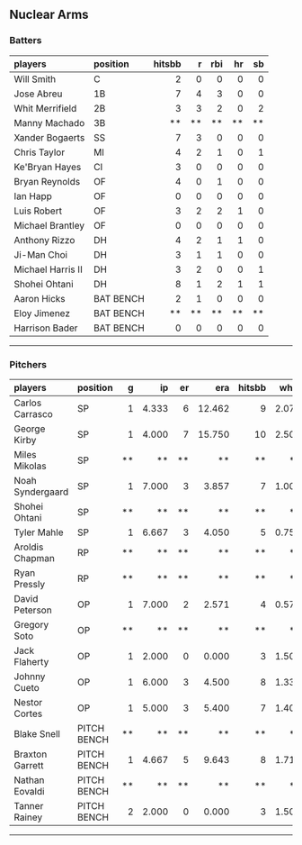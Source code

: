 ## Nuclear Arms

### Batters

 
|players           |position  | hitsbb|  r| rbi| hr| sb| 
|:-----------------|:---------|------:|--:|---:|--:|--:| 
|Will Smith        |C         |      2|  0|   0|  0|  0| 
|Jose Abreu        |1B        |      7|  4|   3|  0|  0| 
|Whit Merrifield   |2B        |      3|  3|   2|  0|  2| 
|Manny Machado     |3B        |     **| **|  **| **| **| 
|Xander Bogaerts   |SS        |      7|  3|   0|  0|  0| 
|Chris Taylor      |MI        |      4|  2|   1|  0|  1| 
|Ke'Bryan Hayes    |CI        |      3|  0|   0|  0|  0| 
|Bryan Reynolds    |OF        |      4|  0|   1|  0|  0| 
|Ian Happ          |OF        |      0|  0|   0|  0|  0| 
|Luis Robert       |OF        |      3|  2|   2|  1|  0| 
|Michael Brantley  |OF        |      0|  0|   0|  0|  0| 
|Anthony Rizzo     |DH        |      4|  2|   1|  1|  0| 
|Ji-Man Choi       |DH        |      3|  1|   1|  0|  0| 
|Michael Harris II |DH        |      3|  2|   0|  0|  1| 
|Shohei Ohtani     |DH        |      8|  1|   2|  1|  1| 
|Aaron Hicks       |BAT BENCH |      2|  1|   0|  0|  0| 
|Eloy Jimenez      |BAT BENCH |     **| **|  **| **| **| 
|Harrison Bader    |BAT BENCH |      0|  0|   0|  0|  0| 


* * *

### Pitchers

 
|players          |position    |  g|    ip| er|    era| hitsbb|  whip| so|  w| sv| 
|:----------------|:-----------|--:|-----:|--:|------:|------:|-----:|--:|--:|--:| 
|Carlos Carrasco  |SP          |  1| 4.333|  6| 12.462|      9| 2.077|  4|  0|  0| 
|George Kirby     |SP          |  1| 4.000|  7| 15.750|     10| 2.500|  2|  0|  0| 
|Miles Mikolas    |SP          | **|    **| **|     **|     **|    **| **| **| **| 
|Noah Syndergaard |SP          |  1| 7.000|  3|  3.857|      7| 1.000|  7|  1|  0| 
|Shohei Ohtani    |SP          | **|    **| **|     **|     **|    **| **| **| **| 
|Tyler Mahle      |SP          |  1| 6.667|  3|  4.050|      5| 0.750|  7|  1|  0| 
|Aroldis Chapman  |RP          | **|    **| **|     **|     **|    **| **| **| **| 
|Ryan Pressly     |RP          | **|    **| **|     **|     **|    **| **| **| **| 
|David Peterson   |OP          |  1| 7.000|  2|  2.571|      4| 0.571|  8|  0|  0| 
|Gregory Soto     |OP          | **|    **| **|     **|     **|    **| **| **| **| 
|Jack Flaherty    |OP          |  1| 2.000|  0|  0.000|      3| 1.500|  2|  0|  0| 
|Johnny Cueto     |OP          |  1| 6.000|  3|  4.500|      8| 1.333|  5|  1|  0| 
|Nestor Cortes    |OP          |  1| 5.000|  3|  5.400|      7| 1.400|  7|  0|  0| 
|Blake Snell      |PITCH BENCH | **|    **| **|     **|     **|    **| **| **| **| 
|Braxton Garrett  |PITCH BENCH |  1| 4.667|  5|  9.643|      8| 1.714|  5|  0|  0| 
|Nathan Eovaldi   |PITCH BENCH | **|    **| **|     **|     **|    **| **| **| **| 
|Tanner Rainey    |PITCH BENCH |  2| 2.000|  0|  0.000|      3| 1.500|  2|  0|  2| 


* * *


